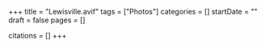 +++
title = "Lewisville.avif"
tags = ["Photos"]
categories = []
startDate = ""
draft = false
pages = []

citations = []
+++
